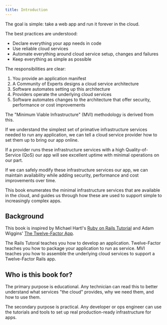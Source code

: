 ```yaml
---
title: Introduction
---
```


The goal is simple: take a web app and run it forever in the cloud.

The best practices are understood:

* Declare everything your app needs in code
* Use reliable cloud services
* Automate everything around cloud service setup, changes and failures
* Keep everything as simple as possible

The responsibilities are clear:

1. You provide an application manifest
2. A Community of Experts designs a cloud service architecture
4. Software automates setting up this architecture
3. Providers operate the underlying cloud services
4. Software automates changes to the architecture that offer security, performance or cost improvements

The "Minimum Viable Infrastructure" (MVI) methodology is derived from this.

If we understand the simplest set of primative infrastructure services needed to run any application, we can tell a cloud service provider how to set them up to bring our app online.

If a provider runs these infrastructure services with a high Quality-of-Service (QoS) our app will see excellent uptime with minimal operations on our part.

If we can safely modify these infrastructure services our app, we can maintain availability while adding security, performance and cost improvements over time.

This book enumerates the minimal infrastructure services that are available in the cloud, and guides us through how these are used to support simple to increasingly complex apps.

## Background

This book is inspired by Michael Hartl's [Ruby on Rails Tutorial](https://www.railstutorial.org/) and Adam Wiggins' [The Twelve-Factor App](https://12factor.net/).

The Rails Tutoral teaches you how to develop an application. Twelve-Factor teaches you how to package your application to run as service. MVI teaches you how to assemble the underlying cloud services to support a Twelve-Factor Rails app.

## Who is this book for?

The primary purpose is educational. Any technician can read this to better understand what services "the cloud" provides, why we need them, and how to use them.

The secondary purpose is practical. Any developer or ops engineer can use the tutorials and tools to set up real production-ready infrastructure for apps.
